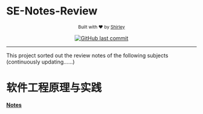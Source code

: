 # SE-Notes-Review
<p align="center">
  <sub>
    Built with ❤︎ by
    <a href="https://github.com/Shirley-olivia">Shirley</a>
  </sub>
</p>

<p align="center">
  <a href="https://github.com/Shirley-olivia/SE-Notes-Review/commits/main" target="_blank">
    <img src="https://img.shields.io/github/last-commit/navendu-pottekkat/nsfw-filter?style=flat-square" alt="GitHub last commit">
  </a>
</p>
<hr>

This project sorted out the review notes of the following subjects (continuously updating……)

# 软件工程原理与实践
[**Notes**](https://www.notion.so/e167876b3a4847dab5ee674de4eec13f?pvs=4)
